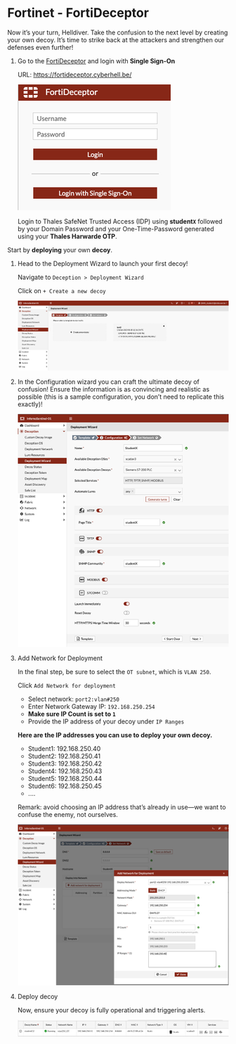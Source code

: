 # Fortinet - FortiDeceptor

Now it’s your turn, Helldiver. Take the confusion to the next level by creating your own decoy. It’s time to strike back at the attackers and strengthen our defenses even further!


1.	Go to the [FortiDeceptor](https://fortideceptor.cyberhell.be/) and login with **Single Sign-On**

    URL: https://fortideceptor.cyberhell.be/

    ![image](../../images/fortideceptor_sso.jpg)
    
    <div class="purple">
    
    Login to Thales SafeNet Trusted Access (IDP) using **student`X`** followed by your Domain Password and your One-Time-Password generated using your **Thales Harwarde OTP**.
    </div>
    

Start by **deploying** your own **decoy**.

1. Head to the Deployment Wizard to launch your first decoy!

    Navigate to `Deception > Deployment Wizard`

    Click on `+ Create a new decoy`

    ![image](../../images/deceptor_deploy_wizard.jpg)

1.  In the Configuration wizard you can craft the ultimate decoy of confusion! Ensure the information is as convincing and realistic as possible (this is a sample configuration, you don’t need to replicate this exactly)! 

    ![image](../../images/deceptor_config.jpg)


1.	Add Network for Deployment

    In the final step, be sure to select the `OT subnet`, which is `VLAN 250`. 

    Click `Add Network for deployment`
    - Select network: `port2:vlan#250`
    - Enter Network Gateway IP: `192.168.250.254`
    - **Make sure IP Count is set to `1`**
    - Provide the IP address of your decoy under `IP Ranges`

    **Here are the IP addresses you can use to deploy your own decoy.** 

    - Student1: 192.168.250.40
    - Student2: 192.168.250.41
    - Student3: 192.168.250.42
    - Student4: 192.168.250.43
    - Student5: 192.168.250.44
    - Student6: 192.168.250.45
    - ....

    <div class="purple">

    Remark: avoid choosing an IP address that’s already in use—we want to confuse the enemy, not ourselves.
    </div>


    ![image](../../images/deceptor_deploy.jpg)

    
1. Deploy decoy

    Now, ensure your decoy is fully operational and triggering alerts.
     
    ![image](../../images/deceptor_deployed.png)

    












    





    

   
    




    

